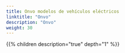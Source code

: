 ```yaml
---
title: Onvo modelos de vehículos eléctricos
linktitle: "Onvo"
description: "Onvo"
weight: 30
---
```

<!-- markdownlint-disable MD033 -->
<!-- markdownlint-disable MD010 -->
{{% children description="true" depth="1" %}}
